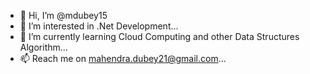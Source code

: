 - 👋 Hi, I’m @mdubey15
- 👀 I’m interested in .Net Development...
- 🌱 I’m currently learning Cloud Computing and other Data Structures Algorithm...
- 📫 Reach me on mahendra.dubey21@gmail.com...

<!---
mdubey15/mdubey15 is a ✨ special ✨ repository because its `README.md` (this file) appears on your GitHub profile.
You can click the Preview link to take a look at your changes.
--->
